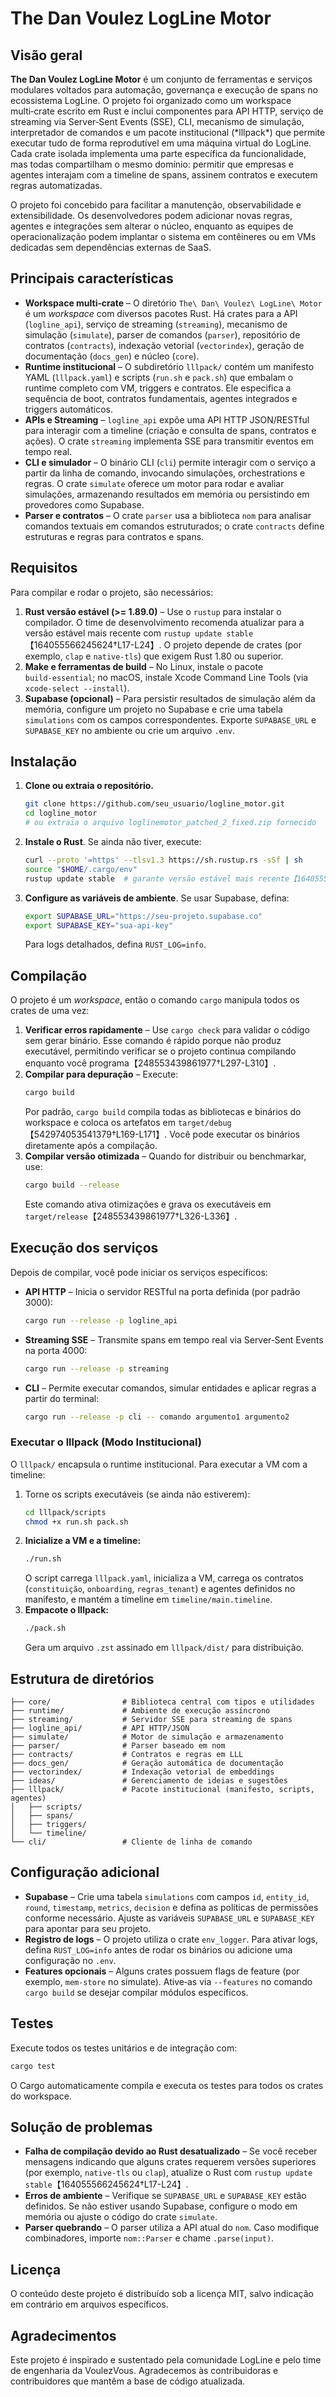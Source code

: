 # The Dan Voulez LogLine Motor

## Visão geral

**The Dan Voulez LogLine Motor** é um conjunto de ferramentas e serviços
modulares voltados para automação, governança e execução de spans no
ecossistema LogLine.  O projeto foi organizado como um workspace
multi‑crate escrito em Rust e inclui componentes para API HTTP, serviço
de streaming via Server‑Sent Events (SSE), CLI, mecanismo de simulação,
interpretador de comandos e um pacote institucional (\*lllpack\*) que
permite executar tudo de forma reprodutível em uma máquina virtual do
LogLine.  Cada crate isolada implementa uma parte específica da
funcionalidade, mas todas compartilham o mesmo domínio: permitir que
empresas e agentes interajam com a timeline de spans, assinem contratos
e executem regras automatizadas.

O projeto foi concebido para facilitar a manutenção, observabilidade e
extensibilidade.  Os desenvolvedores podem adicionar novas regras,
agentes e integrações sem alterar o núcleo, enquanto as equipes de
operacionalização podem implantar o sistema em contêineres ou em VMs
dedicadas sem dependências externas de SaaS.

## Principais características

* **Workspace multi‑crate** – O diretório `The\ Dan\ Voulez\ LogLine\ Motor` é
  um *workspace* com diversos pacotes Rust.  Há crates para a API
  (`logline_api`), serviço de streaming (`streaming`), mecanismo de
  simulação (`simulate`), parser de comandos (`parser`), repositório de
  contratos (`contracts`), indexação vetorial (`vectorindex`), geração
  de documentação (`docs_gen`) e núcleo (`core`).
* **Runtime institucional** – O subdiretório `lllpack/` contém um
  manifesto YAML (`lllpack.yaml`) e scripts (`run.sh` e `pack.sh`) que
  embalam o runtime completo com VM, triggers e contratos.  Ele
  especifica a sequência de boot, contratos fundamentais, agentes
  integrados e triggers automáticos.
* **APIs e Streaming** – `logline_api` expõe uma API HTTP
  JSON/RESTful para interagir com a timeline (criação e consulta de
  spans, contratos e ações).  O crate `streaming` implementa SSE para
  transmitir eventos em tempo real.
* **CLI e simulador** – O binário CLI (`cli`) permite interagir com o
  serviço a partir da linha de comando, invocando simulações,
  orchestrations e regras.  O crate `simulate` oferece um motor para
  rodar e avaliar simulações, armazenando resultados em memória ou
  persistindo em provedores como Supabase.
* **Parser e contratos** – O crate `parser` usa a biblioteca `nom`
  para analisar comandos textuais em comandos estruturados; o crate
  `contracts` define estruturas e regras para contratos e spans.

## Requisitos

Para compilar e rodar o projeto, são necessários:

1. **Rust versão estável (>= 1.89.0)** – Use o `rustup` para instalar
   o compilador.  O time de desenvolvimento recomenda atualizar para a
   versão estável mais recente com `rustup update stable`【164055566245624†L17-L24】.
   O projeto depende de crates (por exemplo, `clap` e `native‑tls`) que
   exigem Rust 1.80 ou superior.
2. **Make e ferramentas de build** – No Linux, instale o pacote
   `build‑essential`; no macOS, instale Xcode Command Line Tools (via
   `xcode‑select --install`).
3. **Supabase (opcional)** – Para persistir resultados de simulação
   além da memória, configure um projeto no Supabase e crie uma tabela
   `simulations` com os campos correspondentes.  Exporte
   `SUPABASE_URL` e `SUPABASE_KEY` no ambiente ou crie um arquivo
   `.env`.

## Instalação

1. **Clone ou extraia o repositório.**
   ```bash
   git clone https://github.com/seu_usuario/logline_motor.git
   cd logline_motor
   # ou extraia o arquivo loglinemotor_patched_2_fixed.zip fornecido
   ```
2. **Instale o Rust**.  Se ainda não tiver, execute:
   ```bash
   curl --proto '=https' --tlsv1.3 https://sh.rustup.rs -sSf | sh
   source "$HOME/.cargo/env"
   rustup update stable  # garante versão estável mais recente【164055566245624†L17-L24】
   ```
3. **Configure as variáveis de ambiente**.  Se usar Supabase, defina:
   ```bash
   export SUPABASE_URL="https://seu-projeto.supabase.co"
   export SUPABASE_KEY="sua-api-key"
   ```
   Para logs detalhados, defina `RUST_LOG=info`.

## Compilação

O projeto é um *workspace*, então o comando `cargo` manipula todos os
crates de uma vez:

1. **Verificar erros rapidamente** – Use `cargo check` para validar o
   código sem gerar binário.  Esse comando é rápido porque não
   produz executável, permitindo verificar se o projeto continua
   compilando enquanto você programa【248553439861977†L297-L310】.
2. **Compilar para depuração** – Execute:
   ```bash
   cargo build
   ```
   Por padrão, `cargo build` compila todas as bibliotecas e binários do
   workspace e coloca os artefatos em `target/debug`【542974053541379†L169-L171】.  Você
   pode executar os binários diretamente após a compilação.
3. **Compilar versão otimizada** – Quando for distribuir ou
   benchmarkar, use:
   ```bash
   cargo build --release
   ```
   Este comando ativa otimizações e grava os executáveis em
   `target/release`【248553439861977†L326-L336】.

## Execução dos serviços

Depois de compilar, você pode iniciar os serviços específicos:

* **API HTTP** – Inicia o servidor RESTful na porta definida
  (por padrão 3000):
  ```bash
  cargo run --release -p logline_api
  ```
* **Streaming SSE** – Transmite spans em tempo real via Server‑Sent
  Events na porta 4000:
  ```bash
  cargo run --release -p streaming
  ```
* **CLI** – Permite executar comandos, simular entidades e aplicar
  regras a partir do terminal:
  ```bash
  cargo run --release -p cli -- comando argumento1 argumento2
  ```

### Executar o lllpack (Modo Institucional)

O `lllpack/` encapsula o runtime institucional.  Para executar a VM
com a timeline:

1. Torne os scripts executáveis (se ainda não estiverem):
   ```bash
   cd lllpack/scripts
   chmod +x run.sh pack.sh
   ```
2. **Inicialize a VM e a timeline:**
   ```bash
   ./run.sh
   ```
   O script carrega `lllpack.yaml`, inicializa a VM, carrega os
   contratos (`constituição`, `onboarding`, `regras_tenant`) e agentes
   definidos no manifesto, e mantém a timeline em
   `timeline/main.timeline`.
3. **Empacote o lllpack:**
   ```bash
   ./pack.sh
   ```
   Gera um arquivo `.zst` assinado em `lllpack/dist/` para distribuição.

## Estrutura de diretórios

```
├── core/                # Biblioteca central com tipos e utilidades
├── runtime/             # Ambiente de execução assíncrono
├── streaming/           # Servidor SSE para streaming de spans
├── logline_api/         # API HTTP/JSON
├── simulate/            # Motor de simulação e armazenamento
├── parser/              # Parser baseado em nom
├── contracts/           # Contratos e regras em LLL
├── docs_gen/            # Geração automática de documentação
├── vectorindex/         # Indexação vetorial de embeddings
├── ideas/               # Gerenciamento de ideias e sugestões
├── lllpack/             # Pacote institucional (manifesto, scripts, agentes)
│   ├── scripts/
│   ├── spans/
│   ├── triggers/
│   └── timeline/
└── cli/                 # Cliente de linha de comando
```

## Configuração adicional

* **Supabase** – Crie uma tabela `simulations` com campos
  `id`, `entity_id`, `round`, `timestamp`, `metrics`, `decision` e
  defina as políticas de permissões conforme necessário.  Ajuste as
  variáveis `SUPABASE_URL` e `SUPABASE_KEY` para apontar para seu
  projeto.
* **Registro de logs** – O projeto utiliza o crate `env_logger`.  Para
  ativar logs, defina `RUST_LOG=info` antes de rodar os binários ou
  adicione uma configuração no `.env`.
* **Features opcionais** – Alguns crates possuem flags de feature
  (por exemplo, `mem‑store` no simulate).  Ative‑as via `--features` no
  comando `cargo build` se desejar compilar módulos específicos.

## Testes

Execute todos os testes unitários e de integração com:

```bash
cargo test
```

O Cargo automaticamente compila e executa os testes para todos os
crates do workspace.

## Solução de problemas

* **Falha de compilação devido ao Rust desatualizado** – Se você
  receber mensagens indicando que alguns crates requerem versões
  superiores (por exemplo, `native‑tls` ou `clap`), atualize o Rust
  com `rustup update stable`【164055566245624†L17-L24】.
* **Erros de ambiente** – Verifique se `SUPABASE_URL` e
  `SUPABASE_KEY` estão definidos.  Se não estiver usando Supabase,
  configure o modo em memória ou ajuste o código do crate `simulate`.
* **Parser quebrando** – O parser utiliza a API atual do `nom`.  Caso
  modifique combinadores, importe `nom::Parser` e chame `.parse(input)`.

## Licença

O conteúdo deste projeto é distribuído sob a licença MIT, salvo
indicação em contrário em arquivos específicos.

## Agradecimentos

Este projeto é inspirado e sustentado pela comunidade LogLine e pelo
time de engenharia da VoulezVous.  Agradecemos às contribuidoras e
contribuidores que mantêm a base de código atualizada.